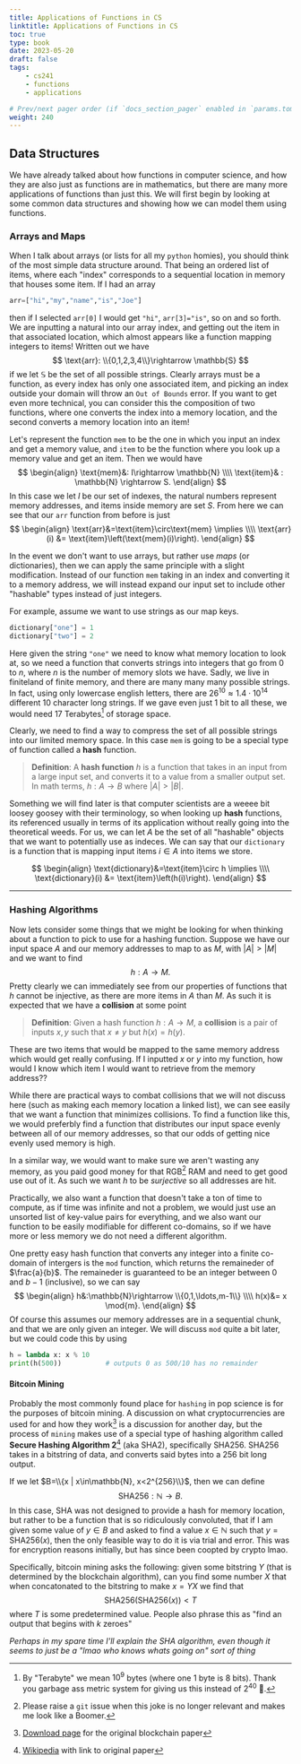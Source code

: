 ```yaml
---
title: Applications of Functions in CS
linktitle: Applications of Functions in CS
toc: true
type: book
date: 2023-05-20
draft: false
tags:
    - cs241
    - functions
    - applications

# Prev/next pager order (if `docs_section_pager` enabled in `params.toml`)
weight: 240
---
```


## Data Structures

We have already talked about how functions in computer science, and how they are also just as functions are in mathematics, but there are many more applications of functions than just this. We will first begin by looking at some common data structures and showing how we can model them using functions.

### Arrays and Maps

When I talk about arrays (or lists for all my `python` homies), you should think of the most simple data structure around. That being an ordered list of items, where each "index" corresponds to a sequential location in memory that houses some item. If I had an array 
```python
arr=["hi","my","name","is","Joe"]
```
then if I selected `arr[0]` I would get `"hi"`, `arr[3]="is"`, so on and so forth. We are inputting a natural into our array index, and getting out the item in that associated location, which almost appears like a function mapping integers to items! Written out we have
$$
\text{arr}: \\{0,1,2,3,4\\}\rightarrow \mathbb{S}
$$
if we let $\mathbb{S}$ be the set of all possible strings. Clearly arrays must be a function, as every index has only one associated item, and picking an index outside your domain will throw an `Out of Bounds` error. If you want to get even more technical, you can consider this the composition of two functions, where one converts the index into a memory location, and the second converts a memory location into an item!  

Let's represent the function `mem` to be the one in which you input an index and get a memory value, and `item` to be the function where you look up a memory value and get an item. Then we would have
$$
\begin{align}
\text{mem}&: I\rightarrow \mathbb{N} \\\\
\text{item}& : \mathbb{N} \rightarrow S.
\end{align}
$$
In this case we let $I$ be our set of indexes, the natural numbers represent memory addresses, and items inside memory are set $S$. From here we can see that our `arr` function from before is just
$$
\begin{align}
\text{arr}&=\text{item}\circ\text{mem} \implies \\\\
\text{arr}(i) &= \text{item}\left(\text{mem}(i)\right).
\end{align}
$$

In the event we don't want to use arrays, but rather use *maps* (or dictionaries), then we can apply the same principle with a slight modification. Instead of our function `mem` taking in an index and converting it to a memory address, we will instead expand our input set to include other "hashable" types instead of just integers. 


For example, assume we want to use strings as our map keys.
```python
dictionary["one"] = 1
dictionary["two"] = 2
```

Here given the string `"one"` we need to know what memory location to look at, so we need a function that converts strings into integers that go from $0$ to $n$, where $n$ is the number of memory slots we have. Sadly, we live in finiteland of finite memory, and there are many many many possible strings. In fact, using only lowercase english letters, there are $26^{10}\approx 1.4\cdot 10^{14}$ different $10$ character long strings. If we gave even just $1$ bit to all these, we would need $17$ Terabytes[^1] of storage space.

Clearly, we need to find a way to compress the set of all possible strings into our limited memory space. In this case `mem` is going to be a special type of function called a **hash** function.

> **Definition**: A **hash function** $h$ is a function that takes in an input from a large input set, and converts it to a value from a smaller output set. In math terms, $h:A\rightarrow B$ where $|A|>|B|$.

Something we will find later is that computer scientists are a weeee bit loosey goosey with their terminology, so when looking up **hash** functions, its referenced usually in terms of its application without really going into the theoretical weeds. For us, we can let $A$ be the set of all "hashable" objects that we want to potentially use as indeces. We can say that our `dictionary` is a function that is mapping input items $i\in A$ into items we store.

$$
\begin{align}
\text{dictionary}&=\text{item}\circ h \implies \\\\
\text{dictionary}(i) &= \text{item}\left(h(i)\right).
\end{align}
$$

---

### Hashing Algorithms

Now lets consider some things that we might be looking for when thinking about a function to pick to use for a hashing function. Suppose we have our input space $A$ and our memory addresses to map to as $M$, with $|A|>|M|$ and we want to find
$$
h:A\rightarrow M.
$$
Pretty clearly we can immediately see from our properties of functions that $h$ cannot be injective, as there are more items in $A$ than $M$. As such it is expected that we have a **collision** at some point

> **Definition**: Given a hash function $h:A\rightarrow M$, a **collision** is a pair of inputs $x,y$ such that $x\neq y$ but $h(x)=h(y)$.

These are two items that would be mapped to the same memory address which would get really confusing. If I inputted $x$ or $y$ into my function, how would I know which item I would want to retrieve from the memory address??

While there are practical ways to combat collisions that we will not discuss here (such as making each memory location a linked list), we can see easily that we want a function that minimizes collisions. To find a function like this, we would preferbly find a function that distributes our input space evenly between all of our memory addresses, so that our odds of getting nice evenly used memory is high.

In a similar way, we would want to make sure we aren't wasting any memory, as you paid good money for that RGB[^2] RAM and need to get good use out of it. As such we want $h$ to be *surjective* so all addresses are hit.

Practically, we also want a function that doesn't take a ton of time to compute, as if time was infinite and not a problem, we would just use an unsorted list of key-value pairs for everything, and we also want our function to be easily modifiable for different co-domains, so if we have more or less memory we do not need a different algorithm.

One pretty easy hash function that converts any integer into a finite co-domain of intergers is the `mod` function, which returns the remaineder of $\frac{a}{b}$. The remaineder is guaranteed to be an integer between $0$ and $b-1$ (inclusive), so we can say
$$
\begin{align}
h&:\mathbb{N}\rightarrow \\{0,1,\ldots,m-1\\} \\\\
h(x)&= x \mod{m}.
\end{align}
$$
Of course this assumes our memory addresses are in a sequential chunk, and that we are only given an integer. We will discuss `mod` quite a bit later, but we could code this by using

```python
h = lambda x: x % 10    
print(h(500))           # outputs 0 as 500/10 has no remainder
```

#### Bitcoin Mining

Probably the most commonly found place for `hashing` in pop science is for the purposes of bitcoin mining. A discussion on what cryptocurrencies are used for and how they work[^3] is a discussion for another day, but the process of `mining` makes use of a special type of hashing algorithm called **Secure Hashing Algorithm 2**[^4] (aka SHA2), specifically $\text{SHA}256$. $\text{SHA}256$ takes in a bitstring of data, and converts said bytes into a $256$ bit long output.

If we let $B=\\{x | x\in\mathbb{N}, x<2^{256}\\}$, then we can define
$$
\text{SHA}256: \mathbb{N}\rightarrow B.
$$
In this case, SHA was not designed to provide a hash for memory location, but rather to be a function that is so ridiculously convoluted, that if I am given some value of $y\in B$ and asked to find a value $x\in\mathbb{N}$ such that $y=\text{SHA}256(x)$, then the only feasible way to do it is via trial and error. This was for encryption reasons initially, but has since been coopted by crypto lmao.

Specifically, bitcoin mining asks the following: given some bitstring $Y$ (that is determined by the blockchain algorithm), can you find some number $X$ that when concatonated to the bitstring to make $x=YX$ we find that
$$
\text{SHA}256(\text{SHA}256(x)) < T
$$
where $T$ is some predetermined value. People also phrase this as "find an output that begins with $k$ zeroes"

*Perhaps in my spare time I'll explain the SHA algorithm, even though it seems to just be a "lmao who knows whats going on" sort of thing* 

[^1]: By "Terabyte" we mean $10^9$ bytes (where one $1$ byte is $8$ bits). Thank you garbage ass metric system for giving us this instead of $2^{40}$ 🤮.

[^2]: Please raise a `git` issue when this joke is no longer relevant and makes me look like a Boomer.

[^3]: [Download page](https://bitcoin.org/en/bitcoin-paper) for the original blockchain paper

[^4]: [Wikipedia](https://en.wikipedia.org/wiki/SHA-2) with link to original paper
